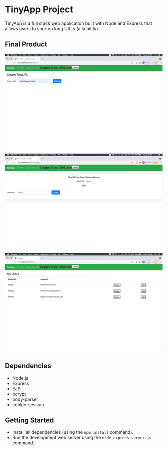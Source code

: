 # TinyApp Project

TinyApp is a full stack web application built with Node and Express that allows users to shorten long URLs (à la bit.ly).

## Final Product

!["Screenshot of create new url page"](https://github.com/dyoung4747/tinyapp/blob/master/docs/create_new_url.png)
!["Screenshot of specific tinyurl/edit page"](https://github.com/dyoung4747/tinyapp/blob/master/docs/tinyurl_edit_page.png)
!["Screenshot of urls page"](https://github.com/dyoung4747/tinyapp/blob/master/docs/urls_page.png)

## Dependencies

- Node.js
- Express
- EJS
- bcrypt
- body-parser
- cookie-session

## Getting Started

- Install all dependencies (using the `npm install` command).
- Run the development web server using the `node express_server.js` command.